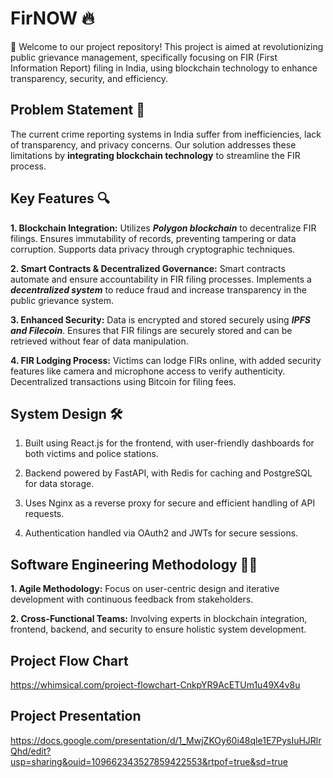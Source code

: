 # FirNOW 🔥
👋 Welcome to our project repository! This project is aimed at revolutionizing public grievance management, specifically focusing on FIR (First Information Report) filing in India, using blockchain technology to enhance transparency, security, and efficiency.

## Problem Statement 📓
The current crime reporting systems in India suffer from inefficiencies, lack of transparency, and privacy concerns. Our solution addresses these limitations by **integrating blockchain technology** to streamline the FIR process.

## Key Features 🔍
**1. Blockchain Integration:**  Utilizes **_Polygon blockchain_** to decentralize FIR filings. Ensures immutability of records, preventing tampering or data corruption. Supports data privacy through cryptographic techniques.

**2. Smart Contracts & Decentralized Governance:**  Smart contracts automate and ensure accountability in FIR filing processes. Implements a **_decentralized system_** to reduce fraud and increase transparency in the public grievance system.

**3. Enhanced Security:** Data is encrypted and stored securely using **_IPFS and Filecoin_**. Ensures that FIR filings are securely stored and can be retrieved without fear of data manipulation.

**4. FIR Lodging Process:** Victims can lodge FIRs online, with added security features like camera and microphone access to verify authenticity. Decentralized transactions using Bitcoin for filing fees.

## System Design 🛠️
  1. Built using React.js for the frontend, with user-friendly dashboards for both victims and police stations.

  2. Backend powered by FastAPI, with Redis for caching and PostgreSQL for data storage.
  
  3. Uses Nginx as a reverse proxy for secure and efficient handling of API requests.
  
  4. Authentication handled via OAuth2 and JWTs for secure sessions.

## Software Engineering Methodology 👷‍♂️
**1. Agile Methodology:**   Focus on user-centric design and iterative development with continuous feedback from stakeholders.

**2. Cross-Functional Teams:**  Involving experts in blockchain integration, frontend, backend, and security to ensure holistic system development.
  


## Project Flow Chart
https://whimsical.com/project-flowchart-CnkpYR9AcETUm1u49X4v8u
## Project Presentation
https://docs.google.com/presentation/d/1_MwjZKOy60i48qle1E7PysIuHJRlrQhd/edit?usp=sharing&ouid=109662343527859422553&rtpof=true&sd=true
